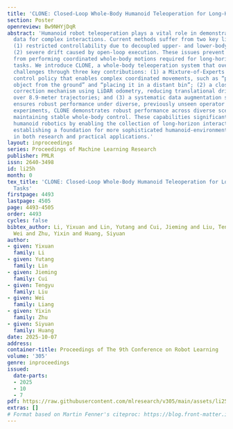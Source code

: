 ```yaml
---
title: 'CLONE: Closed-Loop Whole-Body Humanoid Teleoperation for Long-Horizon Tasks'
section: Poster
openreview: Bw9NHYjDqR
abstract: 'Humanoid robot teleoperation plays a vital role in demonstrating and collecting
  data for complex interactions. Current methods suffer from two key limitations:
  (1) restricted controllability due to decoupled upper- and lower-body control, and
  (2) severe drift caused by open-loop execution. These issues prevent humanoid robots
  from performing coordinated whole-body motions required for long-horizon loco-manipulation
  tasks. We introduce CLONE, a whole-body teleoperation system that overcomes these
  challenges through three key contributions: (1) a Mixture-of-Experts (MoE) whole-body
  control policy that enables complex coordinated movements, such as “picking up an
  object from the ground” and “placing it in a distant bin”; (2) a closed-loop error
  correction mechanism using LiDAR odometry, reducing translational drift to 12cm
  over 8.9-meter trajectories; and (3) a systematic data augmentation strategy that
  ensures robust performance under diverse, previously unseen operator poses. In extensive
  experiments, CLONE demonstrates robust performance across diverse scenarios while
  maintaining stable whole-body control. These capabilities significantly advance
  humanoid robotics by enabling the collection of long-horizon interaction data and
  establishing a foundation for more sophisticated humanoid-environment interaction
  in both research and practical applications.'
layout: inproceedings
series: Proceedings of Machine Learning Research
publisher: PMLR
issn: 2640-3498
id: li25h
month: 0
tex_title: 'CLONE: Closed-Loop Whole-Body Humanoid Teleoperation for Long-Horizon
  Tasks'
firstpage: 4493
lastpage: 4505
page: 4493-4505
order: 4493
cycles: false
bibtex_author: Li, Yixuan and Lin, Yutang and Cui, Jieming and Liu, Tengyu and Liang,
  Wei and Zhu, Yixin and Huang, Siyuan
author:
- given: Yixuan
  family: Li
- given: Yutang
  family: Lin
- given: Jieming
  family: Cui
- given: Tengyu
  family: Liu
- given: Wei
  family: Liang
- given: Yixin
  family: Zhu
- given: Siyuan
  family: Huang
date: 2025-10-07
address:
container-title: Proceedings of The 9th Conference on Robot Learning
volume: '305'
genre: inproceedings
issued:
  date-parts:
  - 2025
  - 10
  - 7
pdf: https://raw.githubusercontent.com/mlresearch/v305/main/assets/li25h/li25h.pdf
extras: []
# Format based on Martin Fenner's citeproc: https://blog.front-matter.io/posts/citeproc-yaml-for-bibliographies/
---
```

